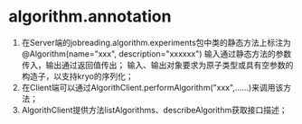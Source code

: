 # algorithm.annotation

1) 在Server端的jobreading.algorithm.experiments包中类的静态方法上标注为 @Algorithm(name="xxx", description="xxxxxx")
  输入通过静态方法的参数传入，输出通过返回值传出；
  输入、输出对象要求为原子类型或具有空参数的构造子，以支持kryo的序列化；
2) 在Client端可以通过AlgorithClient.performAlgorithm("xxx",......)来调用该方法；
3) AlgorithClient提供方法listAlgorithms、describeAlgorithm获取接口描述；

